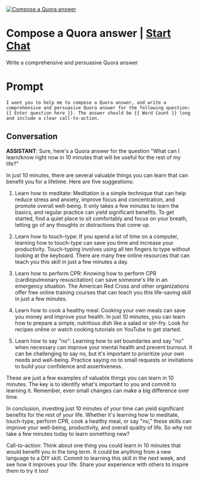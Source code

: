 
[![Compose a Quora answer](https://flow-prompt-covers.s3.us-west-1.amazonaws.com/icon/abstract/abs_2.png)](https://gptcall.net/chat.html?data=%7B%22contact%22%3A%7B%22id%22%3A%22eJ5MdWL_xmcdqeaTwZJvC%22%2C%22flow%22%3Atrue%7D%7D)
# Compose a Quora answer | [Start Chat](https://gptcall.net/chat.html?data=%7B%22contact%22%3A%7B%22id%22%3A%22eJ5MdWL_xmcdqeaTwZJvC%22%2C%22flow%22%3Atrue%7D%7D)
Write a comprehensive and persuasive Quora answer 

# Prompt

```
I want you to help me to compose a Quora answer, and write a comprehensive and persuasive Quora answer for the following question: {{ Enter question here }}. The answer should be {{ Word Count }} long and include a clear call-to-action.

```

## Conversation

**ASSISTANT**: Sure, here's a Quora answer for the question "What can I learn/know right now in 10 minutes that will be useful for the rest of my life?"



In just 10 minutes, there are several valuable things you can learn that can benefit you for a lifetime. Here are five suggestions:



1. Learn how to meditate: Meditation is a simple technique that can help reduce stress and anxiety, improve focus and concentration, and promote overall well-being. It only takes a few minutes to learn the basics, and regular practice can yield significant benefits. To get started, find a quiet place to sit comfortably and focus on your breath, letting go of any thoughts or distractions that come up.



2. Learn how to touch-type: If you spend a lot of time on a computer, learning how to touch-type can save you time and increase your productivity. Touch-typing involves using all ten fingers to type without looking at the keyboard. There are many free online resources that can teach you this skill in just a few minutes a day.



3. Learn how to perform CPR: Knowing how to perform CPR (cardiopulmonary resuscitation) can save someone's life in an emergency situation. The American Red Cross and other organizations offer free online training courses that can teach you this life-saving skill in just a few minutes.



4. Learn how to cook a healthy meal: Cooking your own meals can save you money and improve your health. In just 10 minutes, you can learn how to prepare a simple, nutritious dish like a salad or stir-fry. Look for recipes online or watch cooking tutorials on YouTube to get started.



5. Learn how to say "no": Learning how to set boundaries and say "no" when necessary can improve your mental health and prevent burnout. It can be challenging to say no, but it's important to prioritize your own needs and well-being. Practice saying no to small requests or invitations to build your confidence and assertiveness.



These are just a few examples of valuable things you can learn in 10 minutes. The key is to identify what's important to you and commit to learning it. Remember, even small changes can make a big difference over time.



In conclusion, investing just 10 minutes of your time can yield significant benefits for the rest of your life. Whether it's learning how to meditate, touch-type, perform CPR, cook a healthy meal, or say "no," these skills can improve your well-being, productivity, and overall quality of life. So why not take a few minutes today to learn something new?



Call-to-action: Think about one thing you could learn in 10 minutes that would benefit you in the long term. It could be anything from a new language to a DIY skill. Commit to learning this skill in the next week, and see how it improves your life. Share your experience with others to inspire them to try it too!



